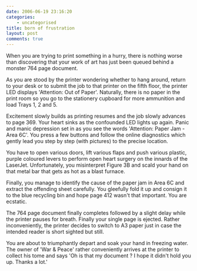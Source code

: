 ```yaml
---
date: 2006-06-19 23:16:20
categories:
    - uncategorised
title: born of frustration
layout: post
comments: true
---
```

When you are trying to print something in a hurry, there is nothing
worse than discovering that your work of art has just been queued behind
a monster 764 page document.

As you are stood by the printer wondering whether to hang around, return
to your desk or to submit the job to that printer on the fifth floor,
the printer LED displays 'Attention: Out of Paper'. Naturally, there is
no paper in the print room so you go to the stationery cupboard for more
ammunition and load Trays 1, 2 and 5.

Excitement slowly builds as printing resumes and the job slowly advances
to page 369. Your heart sinks as the confounded LED lights up again.
Panic and manic depression set in as you see the words 'Attention: Paper
Jam - Area 6C'. You press a few buttons and follow the online
diagnostics which gently lead you step by step (with pictures) to the
precise location.

You have to open various doors, lift various flaps and push various
plastic, purple coloured levers to perform open heart surgery on the
innards of the LaserJet. Unfortunately, you misinterpret Figure 3B and
scald your hand on that metal bar that gets as hot as a blast furnace.

Finally, you manage to identify the cause of the paper jam in Area 6C
and extract the offending sheet carefully. You gleefully fold it up and
consign it to the blue recycling bin and hope page 412 wasn't that
important. You are ecstatic.

The 764 page document finally completes followed by a slight delay while
the printer pauses for breath. Finally your single page is ejected.
Rather inconveniently, the printer decides to switch to A3 paper just in
case the intended reader is short sighted but still.

You are about to triumphantly depart and soak your hand in freezing
water. The owner of 'War & Peace' rather conveniently arrives at the
printer to collect his tome and says 'Oh is that my document ? I hope it
didn't hold you up. Thanks a lot.'
